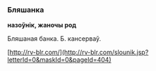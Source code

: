 ### Бляшанка
**назоўнік, жаночы род**

Бляшаная банка. Б. кансерваў.

<a rel="author">[http://rv-blr.com/](http://rv-blr.com/slounik.jsp?letterId=0&maskId=0&pageId=404)</a>
